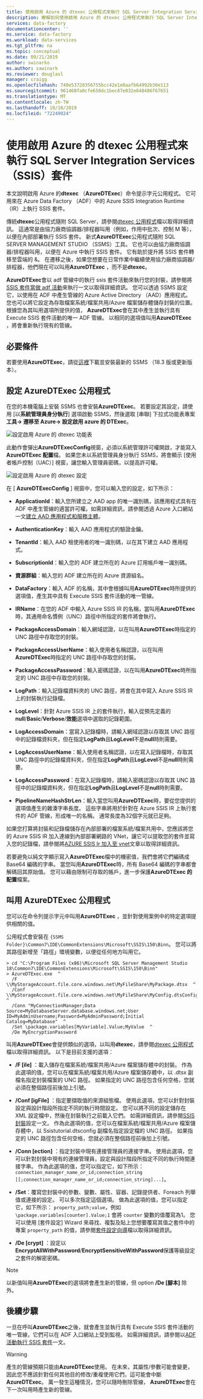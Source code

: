 ```yaml
---
title: 使用啟用 Azure 的 dtexec 公用程式來執行 SQL Server Integration Services （SSIS）套件 |Microsoft Docs
description: 瞭解如何使用啟用 Azure 的 dtexec 公用程式來執行 SQL Server Integration Services （SSIS）套件。
services: data-factory
documentationcenter: ''
ms.service: data-factory
ms.workload: data-services
ms.tgt_pltfrm: na
ms.topic: conceptual
ms.date: 09/21/2019
author: swinarko
ms.author: sawinark
ms.reviewer: douglasl
manager: craigg
ms.openlocfilehash: 740e53728356755bcc42e1e0aafb64992b30e113
ms.sourcegitcommit: 961468fa0cfe650dc1bec87e032e648486f67651
ms.translationtype: MT
ms.contentlocale: zh-TW
ms.lasthandoff: 10/10/2019
ms.locfileid: "72249024"
---
```

# <a name="run-sql-server-integration-services-ssis-packages-with-azure-enabled-dtexec-utility"></a>使用啟用 Azure 的 dtexec 公用程式來執行 SQL Server Integration Services （SSIS）套件
本文說明啟用 Azure 的**dtexec** （**AzureDTExec**）命令提示字元公用程式。  它可用來在 Azure Data Factory （ADF）中的 Azure SSIS Integration Runtime （IR）上執行 SSIS 套件。

傳統**dtexec**公用程式隨附 SQL Server，請參閱[dtexec 公用程式](https://docs.microsoft.com/sql/integration-services/packages/dtexec-utility?view=sql-server-2017)檔以取得詳細資訊。  這通常是由協力廠商協調器/排程器叫用（例如，作用中批次、控制 M 等），以便在內部部署執行 SSIS 套件。  新式**AzureDTExec**公用程式隨附 SQL SERVER MANAGEMENT STUDIO （SSMS）工具。  它也可以由協力廠商協調器/排程器叫用，以便在 Azure 中執行 SSIS 套件。  它有助於提升將 SSIS 套件轉移至雲端的 &。  在遷移之後，如果您想要在日常作業中繼續使用協力廠商協調器/排程器，他們現在可以叫用**AzureDTExec** ，而不是**dtexec**。

**AzureDTExec**會以 adf 管線中的執行 ssis 套件活動來執行您的封裝，請參閱將[SSIS 套件當做 adf 活動](https://docs.microsoft.com/azure/data-factory/how-to-invoke-ssis-package-ssis-activity)來執行一文以取得詳細資訊。  您可以透過 SSMS 設定它，以使用在 ADF 中產生管線的 Azure Active Directory （AAD）應用程式。  您也可以將它設定為存取檔案系統/檔案共用/Azure 檔案儲存體儲存封裝的位置。  根據您為其叫用選項所提供的值， **AzureDTExec**會在其中產生並執行具有 Execute SSIS 套件活動的唯一 ADF 管線。  以相同的選項值叫用**AzureDTExec** ，將會重新執行現有的管線。

## <a name="prerequisites"></a>必要條件
若要使用**AzureDTExec**，請從[這裡](https://docs.microsoft.com/sql/ssms/download-sql-server-management-studio-ssms?view=sql-server-2017)下載並安裝最新的 SSMS （18.3 版或更新版本）。

## <a name="configure-azuredtexec-utility"></a>設定 AzureDTExec 公用程式
在您的本機電腦上安裝 SSMS 也會安裝**AzureDTExec**。  若要設定其設定，請使用 [以**系統管理員身分執行**] 選項啟動 SSMS，然後選取 [串聯] 下拉式功能表專案**工具-> 遷移至 Azure-> 設定啟用 azure 的 DTExec**。

![設定啟用 Azure 的 dtexec 功能表](media/how-to-invoke-ssis-package-azure-enabled-dtexec/ssms-azure-enabled-dtexec-menu.png)

此動作會彈出**AzureDTExecConfig**視窗，必須以系統管理許可權開啟，才能寫入**AzureDTExec 配置**檔。  如果您未以系統管理員身分執行 SSMS，將會顯示 [使用者帳戶控制（UAC）] 視窗，讓您輸入管理員密碼，以提高許可權。

![設定啟用 Azure 的 dtexec 設定](media/how-to-invoke-ssis-package-azure-enabled-dtexec/ssms-azure-enabled-dtexec-settings.png)

在 [ **AzureDTExecConfig** ] 視窗中，您可以輸入您的設定，如下所示：

- **ApplicationId**：輸入您所建立之 AAD app 的唯一識別碼，該應用程式具有在 ADF 中產生管線的適當許可權。如需詳細資訊，請參閱透過 Azure 入口網站一文[建立 AAD 應用程式和服務主體](https://docs.microsoft.com/azure/active-directory/develop/howto-create-service-principal-portal)。

- **AuthenticationKey**：輸入 AAD 應用程式的驗證金鑰。

- **TenantId**：輸入 AAD 租使用者的唯一識別碼，以在其下建立 AAD 應用程式。

- **SubscriptionId**：輸入您的 ADF 建立所在的 Azure 訂用帳戶唯一識別碼。

- **資源群組**：輸入您的 ADF 建立所在的 Azure 資源組名。

- **DataFactory**：輸入 ADF 的名稱，其中會根據叫用**AzureDTExec**時所提供的選項值，產生其中具有 Execute SSIS 套件活動的唯一管線。

- **IRName**：在您的 ADF 中輸入 Azure SSIS IR 的名稱，當叫用**AzureDTExec**時，其通用命名慣例（UNC）路徑中所指定的套件將會執行。

- **PackageAccessDomain**：輸入網域認證，以在叫用**AzureDTExec**時指定的 UNC 路徑中存取您的封裝。

- **PackageAccessUserName**：輸入使用者名稱認證，以在叫用**AzureDTExec**時指定的 UNC 路徑中存取您的封裝。

- **PackageAccessPassword**：輸入密碼認證，以在叫用**AzureDTExec**時所指定的 UNC 路徑中存取您的封裝。

- **LogPath**：輸入記錄檔資料夾的 UNC 路徑，將會在其中寫入 Azure SSIS IR 上的封裝執行記錄檔。

- **LogLevel**：針對 Azure SSIS IR 上的套件執行，輸入從預先定義的**null**/**Basic**/**Verbose**/**效能**選項中選取的記錄範圍。

- **LogAccessDomain**：當寫入記錄檔時，請輸入網域認證以存取其 UNC 路徑中的記錄檔資料夾，但在指定**LogPath**且**LogLevel**不是**null**時則需要。

- **LogAccessUserName**：輸入使用者名稱認證，以在寫入記錄檔時，存取其 UNC 路徑中的記錄檔資料夾，但在指定**LogPath**且**LogLevel**不是**null**時則需要。

- **LogAccessPassword**：在寫入記錄檔時，請輸入密碼認證以存取其 UNC 路徑中的記錄檔資料夾，但在指定**LogPath**且**LogLevel**不是**null**時則需要。

- **PipelineNameHashStrLen**：輸入當您叫用**AzureDTExec**時，要從您提供的選項值產生的雜湊字串長度。  這些字串將用於針對在 Azure SSIS IR 上執行套件的 ADF 管線，形成唯一的名稱。  通常長度為32個字元就已足夠。

如果您打算將封裝和記錄檔儲存在內部部署的檔案系統/檔案共用中，您應該將您的 Azure SSIS IR 加入連線到內部部署網路的 VNet，讓它可以提取您的套件並寫入您的記錄檔，請參閱將[AZURE SSIS Ir 加入至 vnet](https://docs.microsoft.com/azure/data-factory/join-azure-ssis-integration-runtime-virtual-network)文章以取得詳細資訊。

若要避免以純文字顯示寫入**AzureDTExec**檔中的機密值，我們會將它們編碼成 Base64 編碼的字串。  當您叫用**AzureDTExec**時，所有 Base64 編碼的字串都會解碼回其原始值。  您可以藉由限制可存取的帳戶，進一步保護**AzureDTExec 的配置**檔案。

## <a name="invoke-azuredtexec-utility"></a>叫用 AzureDTExec 公用程式
您可以在命令列提示字元中叫用**AzureDTExec** ，並針對使用案例中的特定選項提供相關的值。

公用程式會安裝在 `{SSMS Folder}\Common7\IDE\CommonExtensions\Microsoft\SSIS\150\Binn`。 您可以將其路徑新增至「路徑」環境變數，以便從任何地方叫用它。

```dos
> cd "C:\Program Files (x86)\Microsoft SQL Server Management Studio 18\Common7\IDE\CommonExtensions\Microsoft\SSIS\150\Binn"
> AzureDTExec.exe  ^
  /F \\MyStorageAccount.file.core.windows.net\MyFileShare\MyPackage.dtsx  ^
  /Conf \\MyStorageAccount.file.core.windows.net\MyFileShare\MyConfig.dtsConfig  ^
  /Conn "MyConnectionManager;Data Source=MyDatabaseServer.database.windows.net;User ID=MyAdminUsername;Password=MyAdminPassword;Initial Catalog=MyDatabase"  ^
  /Set \package.variables[MyVariable].Value;MyValue  ^
  /De MyEncryptionPassword
```

叫用**AzureDTExec**會提供類似的選項，以叫用**dtexec**，請參閱[dtexec 公用程式](https://docs.microsoft.com/sql/integration-services/packages/dtexec-utility?view=sql-server-2017)檔以取得詳細資訊。  以下是目前支援的選項：

- **/F [ile]** ：載入儲存在檔案系統/檔案共用/Azure 檔案儲存體中的封裝。  作為此選項的值，您可以在檔案系統/檔案共用/Azure 檔案儲存體中，以 .dtsx 副檔名指定封裝檔案的 UNC 路徑。  如果指定的 UNC 路徑包含任何空格，您就必須在整個路徑前後加上引號。

- **/Conf [igFile]** ：指定要擷取值的來源組態檔。  使用此選項，您可以針對封裝設定與設計階段所指定不同的執行時間設定。  您可以將不同的設定儲存在 XML 設定檔中，然後在封裝執行之前載入它們。  如需詳細資訊，請參閱[SSIS 封裝](https://docs.microsoft.com/sql/integration-services/packages/package-configurations?view=sql-server-2017)設定一文。  作為此選項的值，您可以在檔案系統/檔案共用/Azure 檔案儲存體中，以 Ssistutorial.dtsconfig 副檔名指定設定檔的 UNC 路徑。  如果指定的 UNC 路徑包含任何空格，您就必須在整個路徑前後加上引號。

- **/Conn [ection]** ：指定封裝中現有連接管理員的連接字串。  使用此選項，您可以針對封裝中現有的連線管理員，設定與設計階段所指定不同的執行時間連接字串。  作為此選項的值，您可以指定它，如下所示： `connection_manager_name_or_id;connection_string [[;connection_manager_name_or_id;connection_string]...]`。

- **/Set**：覆寫您封裝中的參數、變數、屬性、容器、記錄提供者、Foreach 列舉值或連接的設定。  可以多次指定這個選項。  做為此選項的值，您可以指定它，如下所示： `property_path;value`，例如 `\package.variables[counter].Value;1` 會將 `counter` 變數的值覆寫為1。  您可以使用 [套件設定] Wizard 來尋找、複製及貼上您想要覆寫其值之套件中的專案 `property_path` 的值，請參閱[套件設定向導](https://docs.microsoft.com/sql/integration-services/package-configuration-wizard-ui-reference?view=sql-server-2014)檔以取得詳細資訊。

- **/De [crypt]** ：設定以**EncryptAllWithPassword**/**EncryptSensitiveWithPassword**保護等級設定之套件的解密密碼。

> [!NOTE]
> 以新值叫用**AzureDTExec**的選項將會產生新的管線，但 option **/De [腳本]** 除外。

## <a name="next-steps"></a>後續步驟

一旦在呼叫**AzureDTExec**之後，就會產生並執行具有 Execute SSIS 套件活動的唯一管線，它們可以在 ADF 入口網站上受到監視。 如需詳細資訊，請參閱以[ADF 活動執行 SSIS 套件](https://docs.microsoft.com/azure/data-factory/how-to-invoke-ssis-package-ssis-activity)一文。

> [!WARNING]
> 產生的管線預期只能由**AzureDTExec**使用。 在未來，其屬性/參數可能會變更，因此您不應該針對任何其他目的修改/重複使用它們，這可能會中斷**AzureDTExec**。 萬一發生這種情況，您可以隨時刪除管線， **AzureDTExec**會在下一次叫用時產生新的管線。
